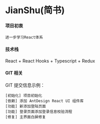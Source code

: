 # JianShu(简书)

#### 项目初衷

```
进一步学习React体系
```

#### 技术栈

React + React Hooks + Typescript + Redux

#### GIT 相关

GIT 提交信息示例：

```
[初始化] 项目初始化
[依赖] 添加 AntDesign React UI 组件库
[功能] 新添加登陆页面
[功能] 登录页面添加登录信息校验流程
[修复] 主界面白屏修复
```
